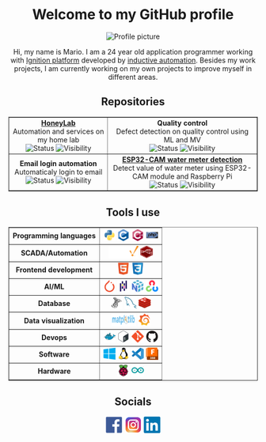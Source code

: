 <div align='center'>
    <div class='heading'>
        <h1>
            Welcome to my GitHub profile
        </h1>
        <img src='https://avatars.githubusercontent.com/marioqqq' alt='Profile picture' width='100px;'/>
        <p>Hi, my name is Mario. I am a 24 year old application programmer working with <a href='https://inductiveautomation.com/ignition/'>Ignition platform</a> developed by <a href='https://inductiveautomation.com/'>inductive automation</a>. Besides my work projects, I am currently working on my own projects to improve myself in different areas.</p>
    </div>
    <div class='repositories'>
        <h2>
            Repositories
        </h2>
        <table border='1' style='text-align:center; vertical-align:middle'>
            <tr>
                <td>
                    <a href='https://github.com/marioqqq/HoneyLab'><b>HoneyLab</b></a><br>
                    Automation and services on my home lab<br>
                    <img src='https://img.shields.io/badge/Status-Active-gree' alt='Status'>
                    <img src='https://img.shields.io/badge/Visibility-Public-gree' alt='Visibility'>
                </td>
                <td>
                    <b>Quality control</b><br>
                    Defect detection on quality control using ML and MV<br>
                    <img src='https://img.shields.io/badge/Status-Active-gree' alt='Status'>
                    <img src='https://img.shields.io/badge/Visibility-Private-red' alt='Visibility'>
                </td>
            </tr>
            <tr>
                <td>
                    <b>Email login automation</b><br>
                    Automaticaly login to email<br>
                    <img src='https://img.shields.io/badge/Status-Done-orange' alt='Status'>
                    <img src='https://img.shields.io/badge/Visibility-Private-red' alt='Visibility'>
                </td>
                <td>
                    <a href='https://github.com/marioqqq/ESP32-CAM-water-meter-detection'><b>ESP32-CAM water meter detection</b></a><br>
                    Detect value of water meter using ESP32-CAM module and Raspberry Pi<br>
                    <img src='https://img.shields.io/badge/Status-Done-orange' alt='Status'>
                    <img src='https://img.shields.io/badge/Visibility-Public-gree' alt='Visibility'>
                </td>
            </tr>
        </table>
    </div>
    <div class = 'additional info'>
        <h2>
            Tools I use
        </h2>
        <table border='1' style='text-align:center; vertical-align:middle; margin-left: auto; margin-right: auto;'>
            <tr>
                <td>
                    <b>Programming languages</b><br>
                </td>
                <td>
                    <img src='./icons/python.svg' alt='python' width='25' height='25'/>
                    <img src='./icons/c.svg' alt='c' width='25' height='25'/>
                    <img src='./icons/cplusplus.svg' alt='c++' width='25' height='25'/>
                    <img src='./icons/php.svg' alt='php' width='25' height='25'/>
                </td>
            </tr>
            <tr>
                <td>
                    <b>SCADA/Automation</b><br>
                </td>
                <td>
                    <img src='./icons/ignition.png' alt='ignition' width='60' height='25'/>
                    <img src='./icons/nodered.png' alt='node-red' width='25' height='25'/>
                </td>
            </tr>
            <tr>
                <td>
                    <b>Frontend development</b>
                </td>
                <td>
                    <img src='./icons/html5.svg' alt='html5' width='25' height='25'/>
                    <img src='./icons/css3.svg' alt='css3' width='25' height='25'/>
                </td>
            </tr>
            <tr>
                <td>
                    <b>AI/ML</b>
                </td>
                <td>
                    <img src='./icons/pytorch.svg' alt='pytorch' width='25' height='25'/>
                    <img src='./icons/pandas.svg' alt='pandas' width='25' height='25'/>
                    <img src='./icons/numpy.svg' alt='numpy' width='25' height='25'/>
                    <img src='./icons/opencv.svg' alt='opencv' width='25' height='25'/>
                </td>
            </tr>
            <tr>
                <td>
                    <b>Database</b>
                </td>
                <td>
                    <img src='./icons/mssql.svg' alt='mssql' width='25' height='25'/>
                    <img src='./icons/mysql.svg' alt='mysql' width='25' height='25'/>
                    <img src='./icons/redis.svg' alt='redis' width='25' height='25'/>
                </td>
            </tr>
            <tr>
                <td>
                    <b>Data visualization</b>
                </td>
                <td>
                    <img src='./icons/matplotlib.svg' alt='matplotlib' width='50' height='25'>
                    <img src='./icons/grafana.svg' alt='grafana' width='25' height='25'/>
                </td>
            </tr>
            <tr>
                <td>
                    <b>Devops</b>
                </td>
                <td>
                    <img src='./icons/docker.svg' alt='docker' width='25' height='25'/>
                    <img src='./icons/bash.svg' alt='bash' width='25' height='25'/>
                    <img src='./icons/git.svg' alt='git' width='25' height='25'/>
                    <img src='./icons/github.svg' alt='github' width='25' height='25'/>
                </td>
            </tr>
            <tr>
                <td>
                    <b>Software</b>
                </td>
                <td>
                    <img src='./icons/windows.svg' alt='windows' width='25' height='25'/>
                    <img src='./icons/linux.svg' alt='linux' width='25' height='25'/>
                    <img src='./icons/vscode.svg' alt='vscode' width='25' height='25'/>
                    <img src='./icons/fusion360.png' alt='fusion360' width='25' height='25'/>
                </td>
            </tr>
            <tr>
                <td>
                    <b>Hardware</b>
                </td>
                <td>
                    <img src='./icons/raspberrypi.svg' alt='raspberrypi' width='25' height='25'/>
                    <img src='./icons/arduino.svg' alt='arduino' width='25' height='25'/>
                </td>
        </table>
    </div>
    <div class='socials'>
        <h2>
            Socials
        </h2>
        <a href='https://www.facebook.com/mario.michalik.3/'><img height='35' width='35' src='./icons/facebook.svg' alt='facebook'/></a>
        <a href='https://www.instagram.com/marioqqqb2x2/'><img height='35' width='35' src='./icons/instagram.svg' alt='instagram'/></a>
        <a href='https://www.linkedin.com/in/mario-michalik-110a06243'><img height='35' width='35' src='./icons/linkedin.svg' alt='linkedin'/></i></a>
    </div>
</div>